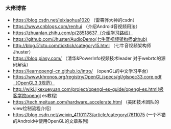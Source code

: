 ### 大佬博客

* https://blog.csdn.net/leixiaohua1020 （雷霄骅大神的csdn）
* https://www.cnblogs.com/renhui （介绍Android音视频用法）
* https://zhuanlan.zhihu.com/p/28518637（介绍学习路线）
* https://github.com/Jhuster/AudioDemo(七牛音视频架构师github)
* http://blog.51cto.com/ticktick/category15.html （七牛音视频架构师Jhuster）
* https://blog.piasy.com/ （清华&PowerInfo视频技术leader 对于webrtc的源码解读）
* https://learnopengl-cn.github.io/intro/ （openGL的中文学习平台）
* https://www.khronos.org/registry/OpenGL/specs/gl/glspec33.core.pdf（OpenGL3.3规范）
* http://wiki.jikexueyuan.com/project/opengl-es-guide/opengl-es.html(极客学院opengl es教程)
* https://tech.meituan.com/hardware_accelerate.html （美团技术团队的view绘制流程介绍）
* https://blog.csdn.net/weixin_41101173/article/category/7611075 (一个不错的Android中使用OpenGL的文章系列)

